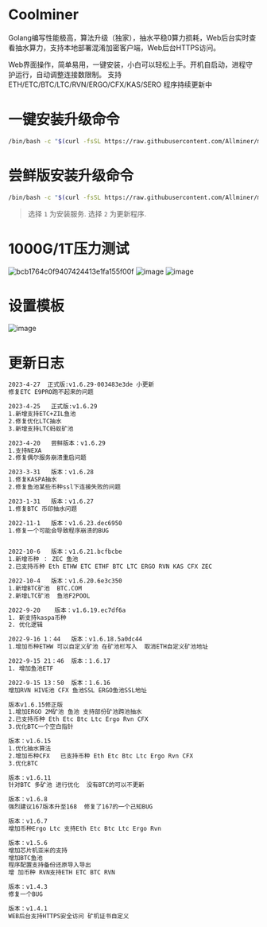 # Coolminer 
Golang编写性能极高，算法升级（独家），抽水平稳0算力损耗，Web后台实时查看抽水算力，支持本地部署混淆加密客户端，Web后台HTTPS访问。

Web界面操作，简单易用，一键安装，小白可以轻松上手。开机自启动，进程守护运行，自动调整连接数限制。  支持ETH/ETC/BTC/LTC/RVN/ERGO/CFX/KAS/SERO  程序持续更新中

# 一键安装升级命令

```bash
/bin/bash -c "$(curl -fsSL https://raw.githubusercontent.com/Allminer/minerProxy/main/allminer.sh)"
```

# 尝鲜版安装升级命令

```bash
/bin/bash -c "$(curl -fsSL https://raw.githubusercontent.com/Allminer/minerProxy/main/allminer_beta.sh)"
```

> 选择 `1` 为安装服务.
> 选择 `2` 为更新程序.

# 1000G/1T压力测试
![bcb1764c0f9407424413e1fa155f00f](https://user-images.githubusercontent.com/105292192/188649421-67bdabd3-49f0-40cd-8791-64b6feedab92.png)
![image](https://user-images.githubusercontent.com/105292192/168423593-595242fc-0808-4609-b438-7911ab1a92db.png)
![image](https://user-images.githubusercontent.com/105292192/168423650-f37b8da0-2a5e-4961-b7f7-eed841cd81b3.png)

# 设置模板
![image](https://user-images.githubusercontent.com/105292192/190327307-5dc6eb95-f2aa-46ff-8ad1-ae24d5b2612e.png)


# 更新日志
```bash
2023-4-27  正式版:v1.6.29-003483e3de 小更新
修复ETC E9PRO跑不起来的问题

2023-4-25   正式版:v1.6.29
1.新增支持ETC+ZIL鱼池
2.修复优化LTC抽水
3.新增支持LTC蚂蚁矿池

2023-4-20   尝鲜版本：v1.6.29
1.支持NEXA
2.修复偶尔服务崩溃重启问题

2023-3-31   版本：v1.6.28
1.修复KASPA抽水
2.修复鱼池某些币种ssl下连接失败的问题

2023-1-31   版本：v1.6.27
1.修复BTC 币印抽水问题

2022-11-1   版本：v1.6.23.dec6950
1.修复一个可能会导致程序崩溃的BUG


2022-10-6   版本：v1.6.21.bcfbcbe
1.新增币种 ： ZEC 鱼池
2.已支持币种 Eth ETHW ETC ETHF BTC LTC ERGO RVN KAS CFX ZEC

2022-10-4   版本：v1.6.20.6e3c350
1.新增BTC矿池  BTC.COM
2.新增LTC矿池  鱼池F2POOL

2022-9-20    版本：v1.6.19.ec7df6a
1. 新支持kaspa币种
2. 优化逻辑

2022-9-16 1：44   版本：v1.6.18.5a0dc44
1.增加币种ETHW 可以自定义矿池 在矿池栏写入  取消ETH自定义矿池地址

2022-9-15 21：46  版本：1.6.17
1. 增加鱼池ETF

2022-9-15 13：50  版本：1.6.16   
增加RVN HIVE池 CFX 鱼池SSL ERGO鱼池SSL地址

版本v1.6.15修正版  
1.增加ERGO 2M矿池 鱼池 支持部份矿池跨池抽水
2.已支持币种 Eth Etc Btc Ltc Ergo Rvn CFX
3.优化BTC一个空白指针

版本：v1.6.15
1.优化抽水算法
2.增加币种CFX   已支持币种 Eth Etc Btc Ltc Ergo Rvn CFX
3.优化BTC

版本：v1.6.11
针对BTC 多矿池 进行优化  没有BTC的可以不更新

版本：v1.6.8
强烈建议167版本升至168  修复了167的一个己知BUG

版本：v1.6.7
增加币种Ergo Ltc 支持Eth Etc Btc Ltc Ergo Rvn

版本：v1.5.6
增加芯片机亚米的支持
增加BTC鱼池
程序配置支持备份还原导入导出
增 加币种 RVN支持ETH ETC BTC RVN

版本：v1.4.3
修复一个BUG

版本：v1.4.1
WEB后台支持HTTPS安全访问 矿机证书自定义
```
